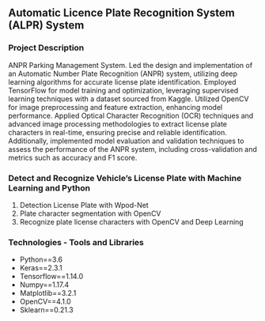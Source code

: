 ## Automatic Licence Plate Recognition System (ALPR) System
 
<h3><strong>Project Description</strong></h3>

ANPR Parking Management System. Led the design and implementation of an Automatic Number Plate Recognition (ANPR) system, utilizing deep learning algorithms for accurate
license plate identification. Employed TensorFlow for model training and optimization, leveraging supervised learning
techniques with a dataset sourced from Kaggle. Utilized OpenCV for image preprocessing and feature extraction,
enhancing model performance. Applied Optical Character Recognition (OCR) techniques and advanced image processing methodologies to extract license plate characters in real-time, ensuring precise and reliable identification. Additionally, implemented model evaluation and validation techniques to assess the performance of the ANPR system, including cross-validation and metrics such as accuracy and F1 score.

<h3><strong>Detect and Recognize Vehicle’s License Plate with Machine Learning and Python</strong></h3>
<ol>
 <li>Detection License Plate with Wpod-Net</li>
 <li>Plate character segmentation with OpenCV</li>
 <li>Recognize plate license characters with OpenCV and Deep Learning</li>
</ol>

<h3><strong>Technologies - Tools and Libraries</strong></h3>
<ul>
 <li>Python==3.6</li>
 <li>Keras==2.3.1</li>
 <li>Tensorflow==1.14.0</li>
 <li>Numpy==1.17.4</li>
 <li>Matplotlib==3.2.1</li>
 <li>OpenCV==4.1.0</li>
 <li>Sklearn==0.21.3</li>
</ul>

